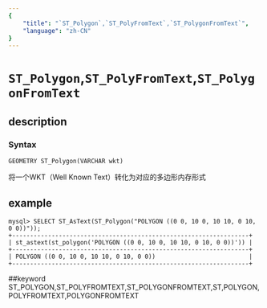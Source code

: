 ```yaml
---
{
    "title": "`ST_Polygon`,`ST_PolyFromText`,`ST_PolygonFromText`",
    "language": "zh-CN"
}
---
```


# `ST_Polygon`,`ST_PolyFromText`,`ST_PolygonFromText`
## description
### Syntax

`GEOMETRY ST_Polygon(VARCHAR wkt)`


将一个WKT（Well Known Text）转化为对应的多边形内存形式

## example

```
mysql> SELECT ST_AsText(ST_Polygon("POLYGON ((0 0, 10 0, 10 10, 0 10, 0 0))"));
+------------------------------------------------------------------+
| st_astext(st_polygon('POLYGON ((0 0, 10 0, 10 10, 0 10, 0 0))')) |
+------------------------------------------------------------------+
| POLYGON ((0 0, 10 0, 10 10, 0 10, 0 0))                          |
+------------------------------------------------------------------+
```
##keyword
ST_POLYGON,ST_POLYFROMTEXT,ST_POLYGONFROMTEXT,ST,POLYGON,POLYFROMTEXT,POLYGONFROMTEXT
